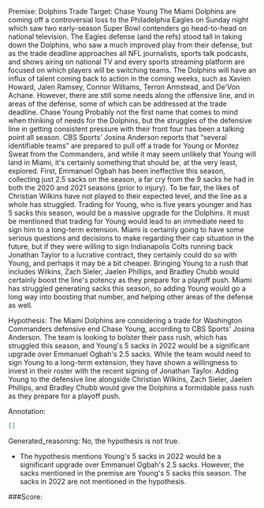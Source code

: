 
Premise:
Dolphins Trade Target: Chase Young
The Miami Dolphins are coming off a controversial loss to the Philadelphia Eagles on Sunday night which saw two early-season Super Bowl contenders go head-to-head on national television.
The Eagles defense (and the refs) stood tall in taking down the Dolphins, who saw a much improved play from their defense, but as the trade deadline approaches all NFL journalists, sports talk podcasts, and shows airing on national TV and every sports streaming platform are focused on which players will be switching teams.
The Dolphins will have an influx of talent coming back to action in the coming weeks, such as Xavien Howard, Jalen Ramsey, Connor Williams, Terron Armstead, and De'Von Achane.
However, there are still some needs along the offensive line, and in areas of the defense, some of which can be addressed at the trade deadline.
Chase Young
Probably not the first name that comes to mind when thinking of needs for the Dolphins, but the struggles of the defensive line in getting consistent pressure with their front four has been a talking point all season.
CBS Sports’ Josina Anderson reports that “several identifiable teams” are prepared to pull off a trade for Young or Montez Sweat from the Commanders, and while it may seem unlikely that Young will land in Miami, it's certainly something that should be, at the very least, explored.
First, Emmanuel Ogbah has been ineffective this season, collecting just 2.5 sacks on the season, a far cry from the 9 sacks he had in both the 2020 and 2021 seasons (prior to injury).
To be fair, the likes of Christian Wilkins have not played to their expected level, and the line as a whole has struggled.
Trading for Young, who is five years younger and has 5 sacks this season, would be a massive upgrade for the Dolphins.
It must be mentioned that trading for Young would lead to an immediate need to sign him to a long-term extension. Miami is certainly going to have some serious questions and decisions to make regarding their cap situation in the future, but if they were willing to sign Indianapolis Colts running back Jonathan Taylor to a lucrative contract, they certainly could do so with Young, and perhaps it may be a bit cheaper.
Bringing Young to a rush that includes Wilkins, Zach Sieler, Jaelen Phillips, and Bradley Chubb would certainly boost the line's potency as they prepare for a playoff push.
Miami has struggled generating sacks this season, so adding Young would go a long way into boosting that number, and helping other areas of the defense as well.

Hypothesis:
The Miami Dolphins are considering a trade for Washington Commanders defensive end Chase Young, according to CBS Sports' Josina Anderson. The team is looking to bolster their pass rush, which has struggled this season, and Young's 5 sacks in 2022 would be a significant upgrade over Emmanuel Ogbah's 2.5 sacks. While the team would need to sign Young to a long-term extension, they have shown a willingness to invest in their roster with the recent signing of Jonathan Taylor. Adding Young to the defensive line alongside Christian Wilkins, Zach Sieler, Jaelen Phillips, and Bradley Chubb would give the Dolphins a formidable pass rush as they prepare for a playoff push.

Annotation:
```json
[]
```

Generated_reasoning:
No, the hypothesis is not true. 
- The hypothesis mentions Young's 5 sacks in 2022 would be a significant upgrade over Emmanuel Ogbah's 2.5 sacks. However, the sacks mentioned in the premise are Young's 5 sacks this season. The sacks in 2022 are not mentioned in the hypothesis.

###Score:
